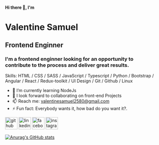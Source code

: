 #### Hi there 👋, I'm
# **Valentine Samuel**
##  Frontend Enginner

### I'm a frontend enginner looking for an opportunity to contribute to the process and deliver great results.

Skills: HTML / CSS /  SASS / JavaScript / Typescript / Python / Bootstrap / Angular / React / Redux-toolkit / UI Design / Git / Github / Linux 


- 🌱 I’m currently learning NodeJs  
- 👯 I look forward to collaborating on front-end Projects 
- 📫 Reach me: valentinesamuel2580@gmail.com 
- ⚡ Fun fact: Everybody wants it, how bad do you want it?.

[<img src='https://cdn.jsdelivr.net/npm/simple-icons@3.0.1/icons/github.svg' alt='github' height='40'>](https://github.com/valentinesamuel)  [<img src='https://cdn.jsdelivr.net/npm/simple-icons@3.0.1/icons/linkedin.svg' alt='linkedin' height='40'>](https://www.linkedin.com/in/samuel-valentine-476797202//)  [<img src='https://cdn.jsdelivr.net/npm/simple-icons@3.0.1/icons/facebook.svg' alt='facebook' height='40'>](https://www.facebook.com/valentine.samuel.9047/)  [<img src='https://cdn.jsdelivr.net/npm/simple-icons@3.0.1/icons/instagram.svg' alt='instagram' height='40'>](https://www.instagram.com/growing_dev/) 

[![Anurag's GitHub stats](https://github-readme-stats.vercel.app/api?username=valentinesamuel&show_icons=true)](https://github.com/anuraghazra/github-readme-stats)
